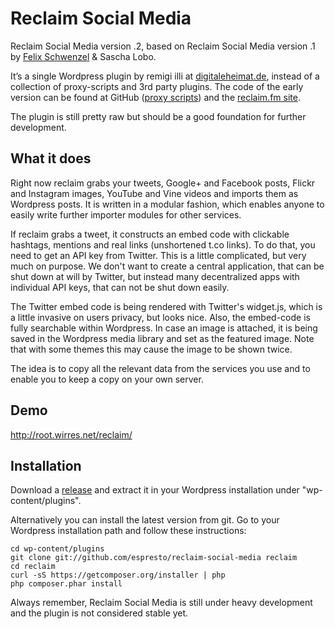 Reclaim Social Media
====================

Reclaim Social Media version .2, based on Reclaim Social Media version .1 by
[Felix Schwenzel](http://reclaim.fm) & Sascha Lobo.

It’s a single Wordpress plugin by remigi illi at [digitaleheimat.de](http://digitaleheimat.de), instead of a collection of proxy-scripts and 3rd party plugins. The code of the early version can be found at GitHub ([proxy scripts](https://github.com/diplix/reclaim-proxy-scripts)) and the [reclaim.fm site](http://reclaim.fm/tech-specs-details/).

The plugin is still pretty raw but should be a good foundation for further development.

## What it does
Right now reclaim grabs your tweets, Google+ and Facebook posts, Flickr and Instagram images, YouTube and Vine videos and imports them as Wordpress posts. It is written in a modular fashion, which enables anyone to easily write further importer modules for other services.

If reclaim grabs a tweet, it constructs an embed code with clickable hashtags, mentions and real links (unshortened t.co links). To do that, you need to get an API key from Twitter. This is a little complicated, but very much on purpose. We don't want to create a central application, that can be shut down at will by Twitter, but instead many decentralized apps with individual API keys, that can not be shut down easily.

The Twitter embed code is being rendered with Twitter's widget.js, which is a little invasive on users privacy, but looks nice. Also, the embed-code is fully searchable within Wordpress. In case an image is attached, it is being saved in the Wordpress media library and set as the featured image. Note that with some themes this may cause the image to be shown twice.

The idea is to copy all the relevant data from the services you use and to enable you to keep a copy on your own server.

## Demo
http://root.wirres.net/reclaim/

## Installation
Download a [release](https://github.com/espresto/reclaim-social-media/releases) and extract it in your Wordpress installation under "wp-content/plugins".

Alternatively you can install the latest version from git. Go to your Wordpress installation path and follow these instructions:

    cd wp-content/plugins
    git clone git://github.com/espresto/reclaim-social-media reclaim
    cd reclaim
    curl -sS https://getcomposer.org/installer | php
    php composer.phar install

Always remember, Reclaim Social Media is still under heavy development and the plugin is not considered stable yet.
